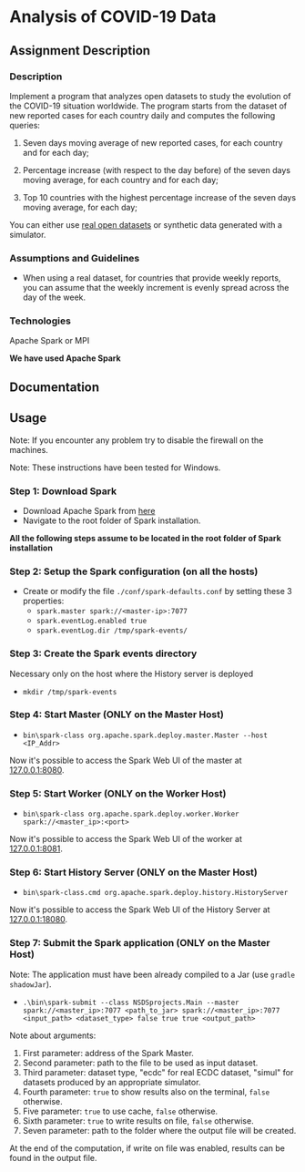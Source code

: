 # Analysis of COVID-19 Data

## Assignment Description

### Description

Implement a program that analyzes open datasets to study the evolution of the COVID-19 situation worldwide. The program starts from the dataset of new reported cases for each country daily and computes the following queries:

1. Seven days moving average of new reported cases, for each country and for each day;

2. Percentage increase (with respect to the day before) of the seven days moving average, for each country
   and for each day;

3. Top 10 countries with the highest percentage increase of the seven days moving average, for each day;

You can either use [real open datasets](https://www.ecdc.europa.eu/en/publications-data/download-todays-data-geographic-distribution-covid-19-cases-worldwide) or synthetic data generated with a simulator.

### Assumptions and Guidelines

* When using a real dataset, for countries that provide weekly reports, you can assume that the weekly increment is evenly spread across the day of the week.

### Technologies
Apache Spark or MPI

**We have used Apache Spark**

## Documentation

## Usage

Note: If you encounter any problem try to disable the firewall on the machines.

Note: These instructions have been tested for Windows.

### Step 1: Download Spark

* Download Apache Spark from [here](https://spark.apache.org/downloads.html) 
* Navigate to the root folder of Spark installation.

**All the following steps assume to be located in the root folder of Spark installation**

### Step 2: Setup the Spark configuration (on all the hosts)

* Create or modify the file `./conf/spark-defaults.conf` by setting these 3 properties:
    * `spark.master spark://<master-ip>:7077`
    * `spark.eventLog.enabled true`
    * `spark.eventLog.dir /tmp/spark-events/`

### Step 3: Create the Spark events directory

Necessary only on the host where the History server is deployed

* `mkdir /tmp/spark-events`

### Step 4: Start Master (ONLY on the Master Host)

* `bin\spark-class org.apache.spark.deploy.master.Master --host <IP_Addr>`

Now it's possible to access the Spark Web UI of the master at [127.0.0.1:8080](http://127.0.0.1:8080).

### Step 5: Start Worker (ONLY on the Worker Host)

* `bin\spark-class org.apache.spark.deploy.worker.Worker spark://<master_ip>:<port>`

Now it's possible to access the Spark Web UI of the worker at [127.0.0.1:8081](http://127.0.0.1:8081).

### Step 6: Start History Server (ONLY on the Master Host)

* `bin\spark-class.cmd org.apache.spark.deploy.history.HistoryServer`

Now it's possible to access the Spark Web UI of the History Server at [127.0.0.1:18080](http://127.0.0.1:18080).


### Step 7: Submit the Spark application (ONLY on the Master Host)

Note: The application must have been already compiled to a Jar (use `gradle shadowJar`).

* `.\bin\spark-submit --class NSDSprojects.Main --master spark://<master_ip>:7077 <path_to_jar> spark://<master_ip>:7077 <input_path> <dataset_type> false true true <output_path>`

Note about arguments:
1) First parameter: address of the Spark Master.
2) Second parameter: path to the file to be used as input dataset. 
3) Third parameter: dataset type, "ecdc" for real ECDC dataset, "simul" for datasets produced by an appropriate simulator.
4) Fourth parameter: `true` to show results also on the terminal, `false` otherwise.
5) Five parameter: `true` to use cache, `false` otherwise.
6) Sixth parameter: `true` to write results on file, `false` otherwise.
7) Seven parameter: path to the folder where the output file will be created.

At the end of the computation, if write on file was enabled, results can be found in the output file.

